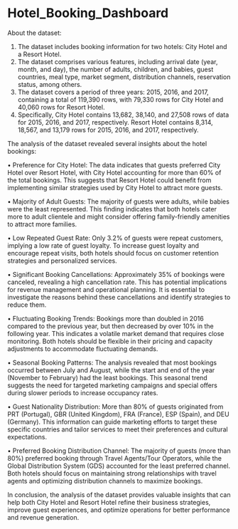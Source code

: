 # Hotel_Booking_Dashboard

About the dataset:
1. The dataset includes booking information for two hotels: City Hotel and a Resort Hotel.
2. The dataset comprises various features, including arrival date (year, month, and day), the number of adults, children, and babies, guest countries, meal type, market segment, distribution channels, reservation status, among others.
3. The dataset covers a period of three years: 2015, 2016, and 2017, containing a total of 119,390 rows, with 79,330 rows for City Hotel and 40,060 rows for Resort Hotel.
4. Specifically, City Hotel contains 13,682, 38,140, and 27,508 rows of data for 2015, 2016, and 2017, respectively. Resort Hotel contains 8,314, 18,567, and 13,179 rows for 2015, 2016, and 2017, respectively.

The analysis of the dataset revealed several insights about the hotel bookings:

• Preference for City Hotel: The data indicates that guests preferred City Hotel over Resort Hotel, with City Hotel accounting for more than 60% of the total bookings. This suggests that Resort Hotel could benefit from implementing similar strategies used by City Hotel to attract more guests.

• Majority of Adult Guests: The majority of guests were adults, while babies were the least represented. This finding indicates that both hotels cater more to adult clientele and might consider offering family-friendly amenities to attract more families.

• Low Repeated Guest Rate: Only 3.2% of guests were repeat customers, implying a low rate of guest loyalty. To increase guest loyalty and encourage repeat visits, both hotels should focus on customer retention strategies and personalized services.

• Significant Booking Cancellations: Approximately 35% of bookings were canceled, revealing a high cancellation rate. This has potential implications for revenue management and operational planning. It is essential to investigate the reasons behind these cancellations and identify strategies to reduce them.

• Fluctuating Booking Trends: Bookings more than doubled in 2016 compared to the previous year, but then decreased by over 10% in the following year. This indicates a volatile market demand that requires close monitoring. Both hotels should be flexible in their pricing and capacity adjustments to accommodate fluctuating demands.

• Seasonal Booking Patterns: The analysis revealed that most bookings occurred between July and August, while the start and end of the year (November to February) had the least bookings. This seasonal trend suggests the need for targeted marketing campaigns and special offers during slower periods to increase occupancy rates.

• Guest Nationality Distribution: More than 80% of guests originated from PRT (Portugal), GBR (United Kingdom), FRA (France), ESP (Spain), and DEU (Germany). This information can guide marketing efforts to target these specific countries and tailor services to meet their preferences and cultural expectations.

• Preferred Booking Distribution Channel: The majority of guests (more than 80%) preferred booking through Travel Agents/Tour Operators, while the Global Distribution System (GDS) accounted for the least preferred channel. Both hotels should focus on maintaining strong relationships with travel agents and optimizing distribution channels to maximize bookings.

In conclusion, the analysis of the dataset provides valuable insights that can help both City Hotel and Resort Hotel refine their business strategies, improve guest experiences, and optimize operations for better performance and revenue generation.
